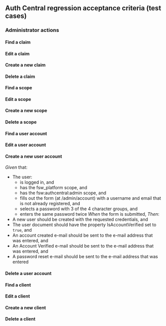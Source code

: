 ## Auth Central regression acceptance criteria (test cases)

### Administrator actions


#### Find a claim

#### Edit a claim

#### Create a new claim

#### Delete a claim

#### Find a scope

#### Edit a scope

#### Create a new scope

#### Delete a scope

#### Find a user account

#### Edit a user account

#### Create a new user account
*Given* that:
- The user:
  - is logged in, and
  - has the fsw_platform scope, and
  - has the fsw:authcentral:admin scope, and
  - fills out the form (at /admin/account) with a username and email that is not already registered, and
  - selects a password with 3 of the 4 character groups, and
  - enters the same password twice
*When* the form is submitted,
*Then*:
- A new user should be created with the requested credentials, and
- The user document should have the property IsAccountVerified set to `true`, and
- An account created e-mail should be sent to the e-mail address that was entered, and
- An Account Verified e-mail should be sent to the e-mail address that was entered, and
- A password reset e-mail should be sent to the e-mail address that was entered

#### Delete a user account

#### Find a client
#### Edit a client
#### Create a new client
#### Delete a client